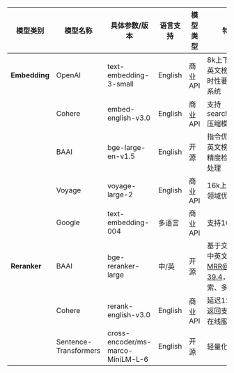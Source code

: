 | **模型类别**   | **模型名称**                      | **具体参数/版本**             | **语言支持** | **模型类型**   | **特点说明**                                              |
|----------------|----------------------------------|----------------------------|--------------|----------------|-----------------------------------------------------------|
| **Embedding**  | OpenAI                           | text-embedding-3-small      | English      | 商业API        | 8k上下文，MTEB英文榜62.3分，实时性要求高的问答系统               |
|                | Cohere                           | embed-english-v3.0          | English      | 商业API        | 支持search_document压缩模式                                  |
|                | BAAI                             | bge-large-en-v1.5           | English      | 开源           | 指令优化，MTEB英文榜64.2分，高精度检索、长文本处理               |
|                | Voyage                           | voyage-large-2              | English      | 商业API        | 16k上下文，金融领域优化                                      |
|                | Google                           | text-embedding-004          | 多语言       | 商业API        | 支持1024维向量                                              |
| **Reranker**   | BAAI                             | bge-reranker-large          | 中/英        | 开源           | 基于交叉熵优化，中英文双语支持，MRR@10达39.4，企业级搜索、多语言场景 |
|                | Cohere                           | rerank-english-v3.0         | English      | 商业API        | 延迟120ms，流式返回支持， 高并发在线服务                       |
|                | Sentence-Transformers            | cross-encoder/ms-marco-MiniLM-L-6 | English  | 开源           | 轻量化（60MB）                                               |
